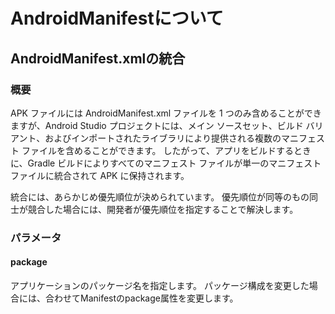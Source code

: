 # AndroidManifestについて

## AndroidManifest.xmlの統合

### 概要

APK ファイルには AndroidManifest.xml ファイルを 1 つのみ含めることができますが、Android Studio プロジェクトには、メイン ソースセット、ビルド バリアント、およびインポートされたライブラリにより提供される複数のマニフェスト ファイルを含めることができます。 したがって、アプリをビルドするときに、Gradle ビルドによりすべてのマニフェスト ファイルが単一のマニフェスト ファイルに統合されて APK に保持されます。

統合には、あらかじめ優先順位が決められています。
優先順位が同等のもの同士が競合した場合には、開発者が優先順位を指定することで解決します。

### パラメータ

#### package

アプリケーションのパッケージ名を指定します。
パッケージ構成を変更した場合には、合わせてManifestのpackage属性を変更します。


